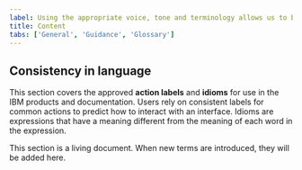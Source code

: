 ```yaml
---
label: Using the appropriate voice, tone and terminology allows us to better connect and resonate with our users. 
title: Content
tabs: ['General', 'Guidance', 'Glossary']
---
```


## Consistency in language

This section covers the approved **action labels** and **idioms** for use in the IBM products and documentation. Users rely on consistent labels for common actions to predict how to interact with an interface. Idioms are expressions that have a meaning different from the meaning of each word in the expression.

This section is a living document. When new terms are introduced, they will be added here.

<glossary></glossary>
